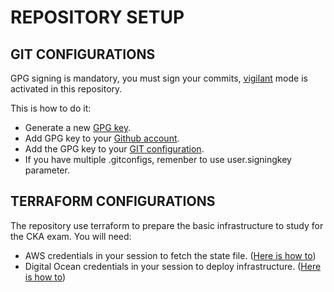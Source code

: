 


# REPOSITORY SETUP
## GIT CONFIGURATIONS
GPG signing is mandatory, you must sign your commits, [vigilant](https://docs.github.com/en/authentication/managing-commit-signature-verification/displaying-verification-statuses-for-all-of-your-commits) mode is activated in this repository. 

This is how to do it: 
- Generate a new [GPG key](https://docs.github.com/en/authentication/managing-commit-signature-verification/generating-a-new-gpg-key).
- Add GPG key to your [Github account](https://docs.github.com/en/authentication/managing-commit-signature-verification/adding-a-gpg-key-to-your-github-account).
- Add the GPG key to your [GIT configuration](https://docs.github.com/en/authentication/managing-commit-signature-verification/telling-git-about-your-signing-key).
- If you have multiple .gitconfigs, remenber to use user.signingkey parameter. 

## TERRAFORM CONFIGURATIONS
The repository use terraform to prepare the basic infrastructure to study for the CKA exam. You will need:
- AWS credentials in your session to fetch the state file. ([Here is how to](https://registry.terraform.io/providers/hashicorp/aws/latest/docs)) 
- Digital Ocean credentials in your session to deploy infrastructure. ([Here is how to](https://registry.terraform.io/providers/digitalocean/digitalocean/latest/docs))
